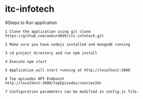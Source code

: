 # itc-infotech

#Steps to Run application

`1 Clone the application using git clone https://github.com/ankur4899/itc-infotech.git`

`2 Make sure you have nodejs installed and mongodb running`

`3 cd project directory and run npm install`

`4 Execute npm start`

`5 Application will start running at http://localhost:3000`

`6 Top episodes API Endpoint http://localhost:3000/topEpisodes/<seriesId>`

`7 Configuration parameters can be modified in config.js file.`
